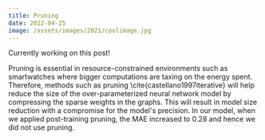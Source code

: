 ```yaml
---
title: Pruning
date: 2022-04-25
image: /assets/images/2021/coolimage.jpg
---
```


Currently working on this post!

Pruning is essential in resource-constrained environments such as smartwatches where bigger computations are taxing on the energy spent. Therefore, methods such as pruning \cite{castellano1997iterative} will help reduce the size of the over-parameterized neural network model by compressing the sparse weights in the graphs. This will result in model size reduction with a compromise for the model's precision. In our model, when we applied post-training pruning, the MAE increased to $0.28$ and hence we did not use pruning.
